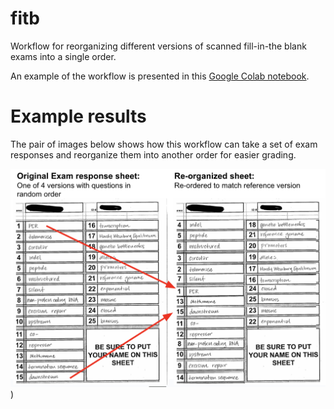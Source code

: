# fitb
Workflow for reorganizing different versions of scanned fill-in-the blank exams into a single order.

An example of the workflow is presented in this [Google Colab notebook](https://colab.research.google.com/drive/1-rybIlkYilo-LPvylT3AInMh7UlnGajM?usp=sharing).

# Example results

The pair of images below shows how this workflow can take a set of exam responses and reorganize them into another order for easier grading.


![Results of FITB reorganinzation](https://github.com/brouwern/fitb/blob/main/FITB_results.png?raw=true))

